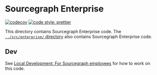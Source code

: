 # Sourcegraph Enterprise

[![codecov](https://codecov.io/gh/sourcegraph/enterprise/branch/master/graph/badge.svg?token=itk6ydR7l3)](https://codecov.io/gh/sourcegraph/enterprise)
[![code style: prettier](https://img.shields.io/badge/code_style-prettier-ff69b4.svg)](https://github.com/prettier/prettier)

This directory contains Sourcegraph Enterprise code. The [`../src/enterprise/` directory](../src/enterprise) also contains Sourcegraph Enterprise code.

## Dev

See [Local Development: For Sourcegraph employees](https://docs.sourcegraph.com/dev/local_development#for-sourcegraph-employees) for how to work on this code.
